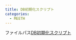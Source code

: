 ```yaml
---
title: DB初期化スクリプト
categories:
  - MEETH
---
```

ファイルパス[DB初期化スクリプト](https://grrowjp.atlassian.net/l/c/4P6wM1CK)